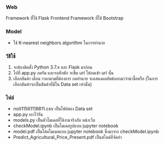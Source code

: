 ### Web 
Framework ที่ใช้ Flask
Frontend Framework ที่ใช้ Bootstrap

### Model
- ใช้ K-nearest neighbors algorithm ในการทำนาย

### วิธีใช้
1. จะต้องติดตั้ง Python 3.7.x และ Flask มาก่อน
2. ไปที่ app.py กดรัน และรอสักพัก จะขึ้น url ให้กดเข้า url นั้น
3. เลือกสินค้า เดือน ราคาตามที่ต้องการ กดทำนาย จะแสดงผลลัพธ์ออกมาว่าน่าซื้อหรือ (ในการเลือกสินค้าจะเป็นสินค้าที่มีใน Data set เท่านั้น)

### ไฟล์
- noit11561118811.csv เป็นไฟล์ของ Data set
- app.py เอาไว้รัน
- models.py เป็นตัวโมเดลที่ใช้งานจริงกับ หน้าเว็บ
- checkModel.ipynb เป็นโมเดลรูปแบบ jupyter notebook
- model.pdf เป็นโค้ดโมเดลแบบ jupyter notebook ซึ่งมาจาก checkModel.ipynb
- Predict_Agricultural_Price_Present.pdf เป็นสไลด์ที่จัดทำ